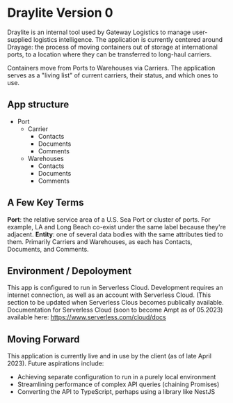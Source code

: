 # Draylite Version 0
Draylite is an internal tool used by Gateway Logistics to manage user-supplied logistics intelligence. The application is currently centered around Drayage: the process of moving containers out of storage at international ports, to a location where they can be transferred to long-haul carriers. 

Containers move from Ports to Warehouses via Carriers. The application serves as a "living list" of current carriers, their status, and which ones to use.

## App structure
- Port
  - Carrier
    - Contacts
    - Documents
    - Comments
  - Warehouses
    - Contacts
    - Documents
    - Comments
    
## A Few Key Terms
**Port**: the relative service area of a U.S. Sea Port or cluster of ports. For example, LA and Long Beach co-exist under the same label because they're adjacent.
**Entity**: one of several data bodies with the same attributes tied to them. Primarily Carriers and Warehouses, as each has Contacts, Documents, and Comments.

## Environment / Depoloyment

This app is configured to run in Serverless Cloud. Development requires an internet connection, as well as an account with Serverless Cloud. (This section to be updated when Serverless Clous becomes publically available.
Documentation for Serverless Cloud (soon to become Ampt as of 05.2023) available here: https://www.serverless.com/cloud/docs

## Moving Forward

This application is currently live and in use by the client (as of late April 2023). Future aspirations include:
- Achieving separate configuration to run in a purely local environment
- Streamlining performance of complex API queries (chaining Promises)
- Converting the API to TypeScript, perhaps using a library like NestJS
